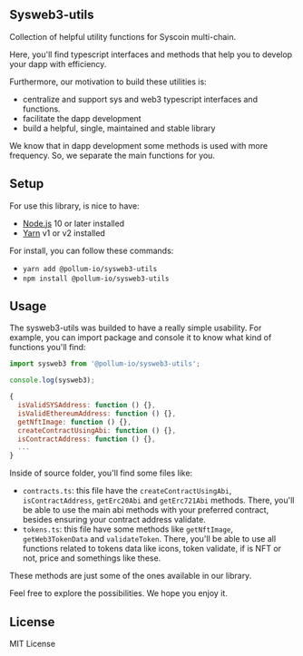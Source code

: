 ## Sysweb3-utils

Collection of helpful utility functions for Syscoin multi-chain.

Here, you'll find typescript interfaces and methods that help you to develop your dapp with efficiency.

Furthermore, our motivation to build these utilities is:

- centralize and support sys and web3 typescript interfaces and functions.
- facilitate the dapp development
- build a helpful, single, maintained and stable library

We know that in dapp development some methods is used with more frequency. So, we separate the main functions for you.

## Setup

For use this library, is nice to have:

- [Node.js](https://nodejs.org) 10 or later installed
- [Yarn](https://yarnpkg.com) v1 or v2 installed

For install, you can follow these commands:

- `yarn add @pollum-io/sysweb3-utils`
- `npm install @pollum-io/sysweb3-utils`

## Usage

The sysweb3-utils was builded to have a really simple usability. For example, you can import package and console it to know what kind of functions you'll find:

```js
import sysweb3 from '@pollum-io/sysweb3-utils';

console.log(sysweb3);

{
  isValidSYSAddress: function () {},
  isValidEthereumAddress: function () {},
  getNftImage: function () {},
  createContractUsingAbi: function () {},
  isContractAddress: function () {},
  ...
}
```

Inside of source folder, you'll find some files like:

- `contracts.ts`: this file have the `createContractUsingAbi`, `isContractAddress`, `getErc20Abi`  and `getErc721Abi` methods. There, you'll be able to use the main abi methods with your preferred contract, besides ensuring your contract address validate.
- `tokens.ts`: this file have some methods like `getNftImage`, `getWeb3TokenData` and `validateToken`. There, you'll be able to use all functions related to tokens data like icons, token validate, if is NFT or not, price and somethings like these.

These methods are just some of the ones available in our library.

Feel free to explore the possibilities. We hope you enjoy it.

## License

MIT License